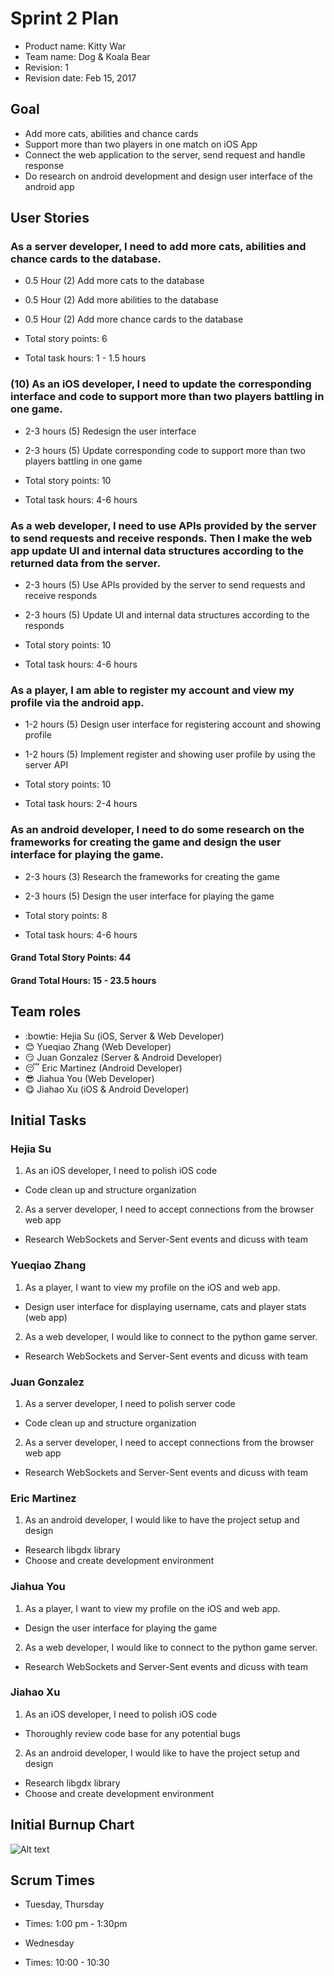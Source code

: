 # Sprint 2 Plan

* Product name: Kitty War
* Team name: Dog & Koala Bear
* Revision: 1
* Revision date: Feb 15, 2017

## Goal

* Add more cats, abilities and chance cards
* Support more than two players in one match on iOS App
* Connect the web application to the server, send request and handle response
* Do research on android development and design user interface of the android app

## User Stories

### As a server developer, I need to add more cats, abilities and chance cards to the database.

* 0.5 Hour (2) Add more cats to the database
* 0.5 Hour (2) Add more abilities to the database
* 0.5 Hour (2) Add more chance cards to the database

* Total story points: 6
* Total task hours: 1 - 1.5 hours

### (10) As an iOS developer, I need to update the corresponding interface and code to support more than two players battling in one game.

* 2-3 hours (5) Redesign the user interface
* 2-3 hours (5) Update corresponding code to support more than two players battling in one game

* Total story points: 10
* Total task hours: 4-6 hours

### As a web developer, I need to use APIs provided by the server to send requests and receive responds. Then I make the web app update UI and internal data structures according to the returned data from the server.

* 2-3 hours (5) Use APIs provided by the server to send requests and receive responds
* 2-3 hours (5) Update UI and internal data structures according to the responds

* Total story points: 10
* Total task hours: 4-6 hours

### As a player, I am able to register my account and view my profile via the android app.

* 1-2 hours (5) Design user interface for registering account and showing profile
* 1-2 hours (5) Implement register and showing user profile by using the server API

* Total story points: 10
* Total task hours: 2-4 hours

### As an android developer, I need to do some research on the frameworks for creating the game and design the user interface for playing the game.

* 2-3 hours (3) Research the frameworks for creating the game
* 2-3 hours (5) Design the user interface for playing the game

* Total story points: 8
* Total task hours: 4-6 hours

#### Grand Total Story Points: 44
#### Grand Total Hours: 15 - 23.5 hours

## Team roles

* :bowtie: Hejia Su (iOS, Server & Web Developer)
* :blush: Yueqiao Zhang (Web Developer)
* :smirk: Juan Gonzalez (Server & Android Developer)
* :sleeping: Eric Martinez (Android Developer)
* :sunglasses: Jiahua You (Web Developer)
* :yum: Jiahao Xu (iOS & Android Developer)

## Initial Tasks

### Hejia Su
1. As an iOS developer, I need to polish iOS code
  * Code clean up and structure organization
2. As a server developer, I need to accept connections from the browser web app
  * Research WebSockets and Server-Sent events and dicuss with team

### Yueqiao Zhang
1. As a player, I want to view my profile on the iOS and web app.
  * Design user interface for displaying username, cats and player stats (web app)
2. As a web developer, I would like to connect to the python game server.
  * Research WebSockets and Server-Sent events and dicuss with team

### Juan Gonzalez
1. As a server developer, I need to polish server code
  * Code clean up and structure organization
2. As a server developer, I need to accept connections from the browser web app
  * Research WebSockets and Server-Sent events and dicuss with team

### Eric Martinez
1. As an android developer, I would like to have the project setup and design
  * Research libgdx library
  * Choose and create development environment

### Jiahua You
1. As a player, I want to view my profile on the iOS and web app.
  * Design the user interface for playing the game
2. As a web developer, I would like to connect to the python game server.
  * Research WebSockets and Server-Sent events and dicuss with team

### Jiahao Xu
1. As an iOS developer, I need to polish iOS code
  * Thoroughly review code base for any potential bugs
2. As an android developer, I would like to have the project setup and design
  * Research libgdx library
  * Choose and create development environment

## Initial Burnup Chart
![Alt text](https://docs.google.com/spreadsheets/d/1UTgSQnq5KGxRl0Mk2hptpFh8HUBJQI9BpOhrItX3quM/pubchart?oid=344030991&format=image "Burnup Chart")


## Scrum Times

* Tuesday, Thursday
* Times: 1:00 pm - 1:30pm

* Wednesday
* Times: 10:00 - 10:30

